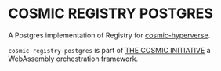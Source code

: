 # COSMIC REGISTRY POSTGRES
A Postgres implementation of Registry for [cosmic-hyperverse](../cosmic-hyperverse).

`cosmic-registry-postgres` is part of [THE COSMIC INITIATIVE](http://thecosmicinitiative.io) a WebAssembly orchestration framework.

